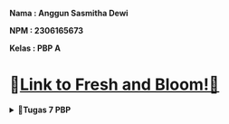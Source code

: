 **Nama   : Anggun Sasmitha Dewi**

**NPM    : 2306165673**

**Kelas  : PBP A**

# 🔗[Link to Fresh and Bloom!🌿](http://anggun-sasmitha-eshoppbp.pbp.cs.ui.ac.id/)


<details>
    <summary><strong>📘Tugas 7 PBP</strong></summary>

### Jelaskan apa yang dimaksud dengan stateless widget dan stateful widget, dan jelaskan perbedaan dari keduanya.
1. Stateless Widget
   _Widget_ yang bersifat statis, tidak memiliki keadaan (_state_) yang bisa berubah setelah _widget_ dibuat. Biasanya digunakan untuk elemen UI yang tidak memerlukan pembaruan data atau perubahan saat aplikasi berjalan.
2. Stateful Widget
   _Widget_ yang memiliki keadaan (_state_) yang bisa berubah selama masa hidup _widget_ tersebut. _Stateful widget_ digunakan ketika UI perlu diperbarui atau diubah seiring berjalannya waktu, misalnya pada saat berinteraksi dengan pengguna atau ketika data berubah.

Perbedaan utama:
- Stateless Widget: Tidak memiliki state yang bisa diubah setelah dibuat. Contoh: Text, Icon.
- Stateful Widget: Memiliki state yang bisa diubah dan memicu pembaruan UI. Contoh: Checkbox, TextField.

### Sebutkan widget apa saja yang kamu gunakan pada proyek ini dan jelaskan fungsinya.
- Scaffold: Menyediakan struktur dasar untuk halaman, termasuk AppBar dan body.
- AppBar: Menampilkan bilah aplikasi di bagian atas layar dengan judul dan elemen opsional lainnya.
- Padding: Memberikan jarak di sekeliling widget lain.
- Column: Menyusun widget secara vertikal.
- Row: Menyusun widget secara horizontal.
- Card: Menampilkan kotak dengan bayangan untuk menonjolkan konten.
- Text: Menampilkan teks di layar.
- Icon: Menampilkan ikon.
- GridView: Menampilkan widget dalam bentuk grid.
- Material: Memberikan efek material pada widget seperti bayangan dan respons interaksi.
- InkWell: Menambahkan efek sentuhan pada widget ketika ditekan.
- SnackBar: Menampilkan pesan singkat di bagian bawah layar untuk memberi tahu pengguna tentang tindakan yang dilakukan.

### Apa fungsi dari setState()? Jelaskan variabel apa saja yang dapat terdampak dengan fungsi tersebut.
`setState()` digunakan dalam StatefulWidget untuk memberi tahu framework bahwa state objek telah diubah dan perlu dilakukan rebuild UI. Fungsi ini memicu `build()` dipanggil ulang agar perubahan state dapat tercermin pada layar.
Contoh variabel yang terdampak: Variabel-variabel dalam kelas State yang digunakan untuk menyimpan data yang berubah, seperti counter, status login, atau daftar item. Hanya variabel yang berada dalam state (dalam kelas State) yang terpengaruh oleh `setState()`.

### Jelaskan perbedaan antara const dengan final.
1. `const`: Digunakan untuk mendeklarasikan nilai yang konstan dan tetap selama compile-time. Nilai ini sudah diketahui dan ditentukan pada saat kompilasi.
2. `final`: Digunakan untuk mendeklarasikan variabel yang nilainya tetap setelah diinisialisasi, tetapi bisa diatur saat run-time. Nilai final bisa diatur satu kali saja, tetapi tidak harus ditentukan saat kompilasi.

### Jelaskan bagaimana cara kamu mengimplementasikan checklist-checklist di atas.
#### A. Membuat sebuah program Flutter baru dengan tema E-Commerce yang sesuai dengan tugas-tugas sebelumnya.
- Inisiasi dengan perintah `flutter create freshnbloom` pada terminal
- Masuk ke dalam direktori menggunakan perintah `cd freshnbloom`
#### B.  Membuat tiga tombol sederhana dengan ikon dan teks untuk: 
a. Melihat daftar produk (Lihat Daftar Produk)
b. Menambah produk (Tambah Produk)
c. Logout (Logout)

- Menambah perintah berikut pada `menu.dart`:
    ```
      class MyHomePage extends StatelessWidget {  
      ...
      final List<ItemHomepage> items = [
      ItemHomepage("Lihat Mood", Icons.mood),
      ItemHomepage("Tambah Mood", Icons.add),
      ItemHomepage("Logout", Icons.logout),
      ];
      ...
      }
    ```
- Menampilkan item card dalam bentuk grid 3 kolom dengan perintah berikut:
    ```
    GridView.count(
        primary: true,
        padding: const EdgeInsets.all(20),
        crossAxisSpacing: 10,
        mainAxisSpacing: 10,
        crossAxisCount: 3,
        // Agar grid menyesuaikan tinggi kontennya.
        shrinkWrap: true,

        // Menampilkan ItemCard untuk setiap item dalam list items.
        children: items.map((ItemHomepage item) {
          return ItemCard(item);
        }).toList(),
    ),
    ```
- Menambah kelas `ItemCard` dengan perintha sebagai berikut:
    ```
      class ItemCard extends StatelessWidget {
          // Menampilkan kartu dengan ikon dan nama.
        
          final ItemHomepage item;
        
          const ItemCard(this.item, {super.key});
        
          @override
          Widget build(BuildContext context) {
          return Material(
          // Menentukan warna latar belakang dari tema aplikasi.
          color: item.color,
          // Membuat sudut kartu melengkung.
          borderRadius: BorderRadius.circular(12),
        
              child: InkWell(
                // Aksi ketika kartu ditekan.
                onTap: () {
                  // Menampilkan pesan SnackBar saat kartu ditekan.
                  ScaffoldMessenger.of(context)
                    ..hideCurrentSnackBar()
                    ..showSnackBar(
                        SnackBar(content: Text("Kamu telah menekan tombol ${item.name}!"))
                    );
                },
                // Container untuk menyimpan Icon dan Text
                child: Container(
                  padding: const EdgeInsets.all(8),
                  child: Center(
                    child: Column(
                      // Menyusun ikon dan teks di tengah kartu.
                      mainAxisAlignment: MainAxisAlignment.center,
                      children: [
                        Icon(
                          item.icon,
                          color: Colors.white,
                          size: 30.0,
                        ),
                        const Padding(padding: EdgeInsets.all(3)),
                        Text(
                          item.name,
                          textAlign: TextAlign.center,
                          style: const TextStyle(color: Colors.white),
                        ),
                      ],
                    ),
                  ),
                ),
              ),
          );
          }
        
        }
    ```
#### C. Mengimplementasikan warna-warna yang berbeda untuk setiap tombol (Lihat Daftar Produk, Tambah Produk, dan Logout).
- Menambahkan properti color pada class ItemHomepage:
    ```
        class ItemHomepage {
          final String name;
          final IconData icon;
          final Color color; // Tambahkan properti warna.
        
          ItemHomepage(this.name, this.icon, this.color);
        }
    ```
- Memperbarui List<ItemHomepage>:
  ```
      final List<ItemHomepage> items = [
          ItemHomepage("Lihat Daftar Produk", Icons.mood, Colors.blue),
          ItemHomepage("Tambah Produk", Icons.add, Colors.purple),
          ItemHomepage("Logout", Icons.logout, Colors.red),
        ];
  ```
- Memodifikasi `ItemCard`:
  ```
      Widget build(BuildContext context) {
          return Material(
            color: item.color, // Menggunakan warna dari item.
            ....
  ```
#### D. Memunculkan Snackbar dengan tulisan:
a. "Kamu telah menekan tombol Lihat Daftar Produk" ketika tombol Lihat Daftar Produk ditekan.
b. "Kamu telah menekan tombol Tambah Produk" ketika tombol Tambah Produk ditekan.
c. "Kamu telah menekan tombol Logout" ketika tombol Logout ditekan.

- Menggunakan perintah:
    ```
        child: InkWell(
            // Aksi ketika kartu ditekan.
            onTap: () {
              // Menampilkan pesan SnackBar saat kartu ditekan.
              ScaffoldMessenger.of(context)
                ..hideCurrentSnackBar()
                ..showSnackBar(
                    SnackBar(content: Text("Kamu telah menekan tombol ${item.name}!"))
                );
            },
            // Container untuk menyimpan Icon dan Text
            child: Container(
              padding: const EdgeInsets.all(8),
              child: Center(
                child: Column(
                  // Menyusun ikon dan teks di tengah kartu.
                  mainAxisAlignment: MainAxisAlignment.center,
                  children: [
                    Icon(
                      item.icon,
                      color: Colors.white,
                      size: 30.0,
                    ),
                    const Padding(padding: EdgeInsets.all(3)),
                    Text(
                      item.name,
                      textAlign: TextAlign.center,
                      style: const TextStyle(color: Colors.white),
                    ),
                  ],
                ),
              ),
            ),
          ),
    ```
</details>